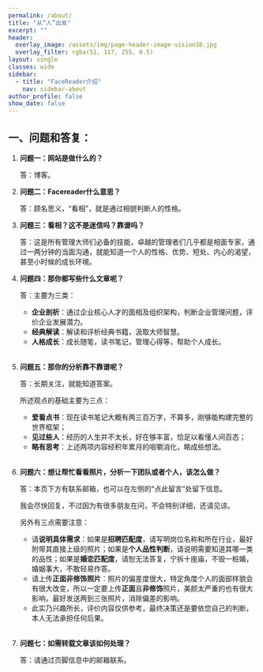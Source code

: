 ```yaml
---
permalink: /about/
title: "从“人”出发"
excerpt: ""
header:
  overlay_image: /assets/img/page-header-image-vision10.jpg
  overlay_filter: rgba(51, 117, 255, 0.5)
layout: single
classes: wide
sidebar:
  - title: "FaceReader介绍"
    nav: sidebar-about
author_profile: false
show_date: false
---
```


## 一、问题和答复：

1. **问题一：网站是做什么的？**

   答：博客。

2. **问题二：Facereader什么意思？**

   答：顾名思义，“看相”，就是通过相貌判断人的性格。

3. **问题三：看相？这不是迷信吗？靠谱吗？**

   答：这是所有管理大师们必备的技能，卓越的管理者们几乎都是相面专家，通过一两分钟的当面沟通，就能知道一个人的性格、优势、短处、内心的渴望，甚至小时候的成长环境。

4. **问题四：那你都写些什么文章呢？**

   答：主要为三类：

   - **企业剖析**：通过企业核心人才的面相及组织架构，判断企业管理问题，评价企业发展潜力。
   - **经典解读**：解读和评析经典书籍，汲取大师智慧。
   - **人格成长**：成长随笔，读书笔记，管理心得等，帮助个人成长。

   <br/>

5. **问题五：那你的分析靠不靠谱呢？**

   答：长期关注，就能知道答案。

   所述观点的基础主要为三点：

   - **爱看点书**：现在读书笔记大概有两三百万字，不算多，刚够能构建完整的世界框架；
   - **见过些人**：经历的人生并不太长，好在够丰富，恰足以看懂人间百态；
   - **略有思考**：上述两项内容经积年累月的咀嚼消化，略成些想法。

   <br/>

6. **问题六：想让帮忙看看照片，分析一下团队或者个人，该怎么做？**

   答：本页下方有联系邮箱，也可以在左侧的“点此留言”处留下信息。

   我会尽快回复，不过因为有很多朋友在问，不会特别详细，还请见谅。

   另外有三点需要注意：

   - 请**说明具体需求**：如果是**招聘匹配度**，请写明岗位名称和所在行业，最好附带其直接上级的照片；如果是**个人品性判断**，请说明需要知道其哪一类的品性；如果是**婚恋匹配度**，请恕无法答复，宁拆十座庙，不毁一桩婚，婚姻事大，不敢轻易作答。
   - 请上传**正面非修饰照片**：照片的偏差度很大，特定角度个人的面部样貌会有很大改变，所以一定要上传**正面**且**非修饰**照片，美颜太严重的也有很大影响，最好发送两到三张照片，消除偏差的影响。
   - 此实乃兴趣所长，评价内容仅供参考，最终决策还是要依您自己的判断，本人无法承担任何后果。

   <br/>

7. **问题七：如需转载文章该如何处理？**

   答：请通过页脚信息中的邮箱联系。